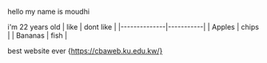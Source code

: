 hello my name is moudhi

i'm 22 years old 
| like        | dont like  | 
|--------------|-----------|
|  Apples | chips     | 
| Bananas      | fish |


best website ever {https://cbaweb.ku.edu.kw/}

